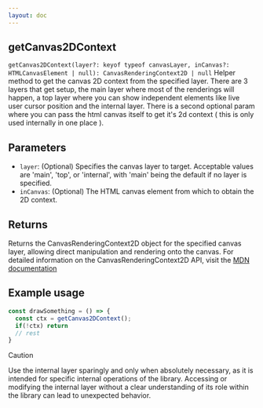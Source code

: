 ```yaml
---
layout: doc
---
```


## getCanvas2DContext
`getCanvas2DContext(layer?: keyof typeof canvasLayer, inCanvas?: HTMLCanvasElement | null): CanvasRenderingContext2D | null`
Helper method to get the canvas 2D context from the specified layer.  There are 3 layers that get setup, the main layer where most of the renderings will happen, a top layer where you can show independent elements like live user cursor position and the internal layer.  There is a second optional param where you can pass the html canvas itself to get it's 2d context ( this is only used internally in one place ).
## Parameters
 * `layer`: (Optional) Specifies the canvas layer to target. Acceptable values are 'main', 'top', or 'internal', with 'main' being the default if no layer is specified.
 * `inCanvas`: (Optional) The HTML canvas element from which to obtain the 2D context.

## Returns
 Returns the CanvasRenderingContext2D object for the specified canvas layer, allowing direct manipulation and rendering onto the canvas. For detailed information on the CanvasRenderingContext2D API, visit the [MDN documentation](https://developer.mozilla.org/en-US/docs/Web/API/CanvasRenderingContext2D)

## Example usage
```ts
const drawSomething = () => {
  const ctx = getCanvas2DContext();
  if(!ctx) return
  // rest
}
```

> [!CAUTION]
> Use the internal layer sparingly and only when absolutely necessary, as it is intended for specific internal operations of the library. Accessing or modifying the internal layer without a clear understanding of its role within the library can lead to unexpected behavior.